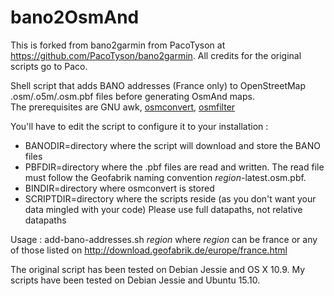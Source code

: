 # bano2OsmAnd

This is forked from bano2garmin from PacoTyson at https://github.com/PacoTyson/bano2garmin.
All credits for the original scripts go to Paco.

Shell script that adds BANO addresses (France only) to OpenStreetMap .osm/.o5m/.osm.pbf files before generating OsmAnd maps.<BR>
The prerequisites are GNU awk, [osmconvert](http://wiki.openstreetmap.org/wiki/Osmconvert), [osmfilter](http://wiki.openstreetmap.org/wiki/Osmfilter)

You'll have to edit the script to configure it to your installation : 
- BANODIR=directory where the script will download and store the BANO files
- PBFDIR=directory where the .pbf files are read and written. The read file must follow the Geofabrik naming convention _region_-latest.osm.pbf.
- BINDIR=directory where osmconvert is stored
- SCRIPTDIR=directory where the scripts reside (as you don't want your data mingled with your code)
Please use full datapaths, not relative datapaths



Usage : add-bano-addresses.sh _region_ 
where _region_ can be france or any of those listed on http://download.geofabrik.de/europe/france.html


 
The original script has been tested on Debian Jessie and OS X 10.9.
My scripts have been tested on Debian Jessie and Ubuntu 15.10.
